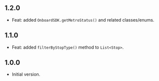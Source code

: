 ## 1.2.0

- Feat: added `OnboardSDK.getMetroStatus()` and related classes/enums.
## 1.1.0

- Feat: added `filterByStopType()` method to `List<Stop>`.
## 1.0.0

- Initial version.
